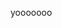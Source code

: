 yooooooo

<!---
MitwrieXD/MitwrieXD is a ✨ special ✨ repository because its `README.md` (this file) appears on your GitHub profile.
You can click the Preview link to take a look at your changes.
--->
